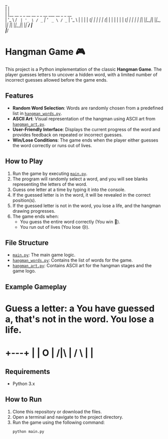  _                                             
| |                                            
| |__   __ _ _ __   __ _ _ __ ___   __ _ _ __  
| '_ \ / _` | '_ \ / _` | '_ ` _ \ / _` | '_ \ 
| | | | (_| | | | | (_| | | | | | | (_| | | | |
|_| |_|\__,_|_| |_|\__, |_| |_| |_|\__,_|_| |_|
                    __/ |                      
                   |___/   

# Hangman Game 🎮

This project is a Python implementation of the classic **Hangman Game**. The player guesses letters to uncover a hidden word, with a limited number of incorrect guesses allowed before the game ends.

## Features

- **Random Word Selection**: Words are randomly chosen from a predefined list in [`hangman_words.py`](hangman_words.py).
- **ASCII Art**: Visual representation of the hangman using ASCII art from [`hangman_art.py`](hangman_art.py).
- **User-Friendly Interface**: Displays the current progress of the word and provides feedback on repeated or incorrect guesses.
- **Win/Lose Conditions**: The game ends when the player either guesses the word correctly or runs out of lives.

## How to Play

1. Run the game by executing [`main.py`](main.py).
2. The program will randomly select a word, and you will see blanks representing the letters of the word.
3. Guess one letter at a time by typing it into the console.
4. If the guessed letter is in the word, it will be revealed in the correct position(s).
5. If the guessed letter is not in the word, you lose a life, and the hangman drawing progresses.
6. The game ends when:
   - You guess the entire word correctly (You win 🎉).
   - You run out of lives (You lose 😢).

## File Structure

- [`main.py`](main.py): The main game logic.
- [`hangman_words.py`](hangman_words.py): Contains the list of words for the game.
- [`hangman_art.py`](hangman_art.py): Contains ASCII art for the hangman stages and the game logo.

## Example Gameplay
Guess a letter: a You have guessed a, that's not in the word. You lose a life. 
=======
  +---+
  |   |
  O   |
 /|\  |
 / \  |
      |
=======

## Requirements

- Python 3.x

## How to Run

1. Clone this repository or download the files.
2. Open a terminal and navigate to the project directory.
3. Run the game using the following command:
   ```bash
   python main.py